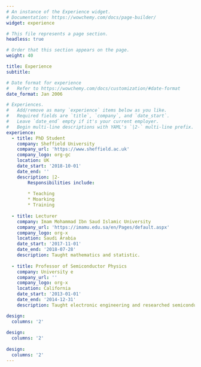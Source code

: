 ```yaml
---
# An instance of the Experience widget.
# Documentation: https://wowchemy.com/docs/page-builder/
widget: experience

# This file represents a page section.
headless: true

# Order that this section appears on the page.
weight: 40

title: Experience
subtitle:

# Date format for experience
#   Refer to https://wowchemy.com/docs/customization/#date-format
date_format: Jan 2006

# Experiences.
#   Add/remove as many `experience` items below as you like.
#   Required fields are `title`, `company`, and `date_start`.
#   Leave `date_end` empty if it's your current employer.
#   Begin multi-line descriptions with YAML's `|2-` multi-line prefix.
experience:
  - title: PhD Student
    company: Sheffield University
    company_url: 'https://www.sheffield.ac.uk'
    company_logo: org-gc
    location: UK
    date_start: '2018-10-01'
    date_end: ''
    description: |2-
        Responsibilities include:
        
        * Teaching
        * Moarking
        * Training
        
  - title: Lecturer
    company: Imam Mohammad Ibn Saud Islamic University
    company_url: 'https://imamu.edu.sa/en/Pages/default.aspx'
    company_logo: org-x
    location: Saudi Arabia
    date_start: '2017-11-01'
    date_end: '2018-07-28'
    description: Taught mathematics and statistic.
    
  - title: Professor of Semiconductor Physics
    company: University e
    company_url: ''
    company_logo: org-x
    location: California
    date_start: '2013-01-01'
    date_end: '2014-12-31'
    description: Taught electronic engineering and researched semiconductor physics.

design:
  columns: '2' 
  
design:
  columns: '2'
  
design:
  columns: '2'
---
```

